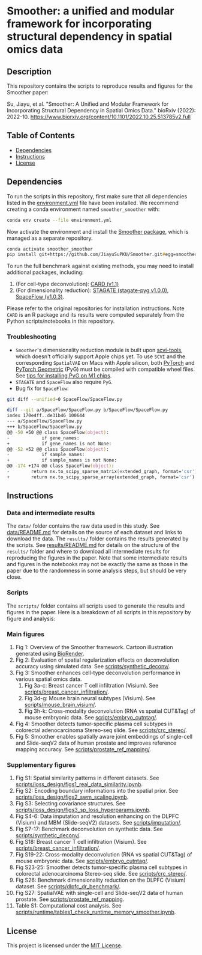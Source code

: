 # Smoother: a unified and modular framework for incorporating structural dependency in spatial omics data

## Description

This repository contains the scripts to reproduce results and figures for the Smoother paper:

Su, Jiayu, et al. "Smoother: A Unified and Modular Framework for Incorporating Structural Dependency in Spatial Omics Data." bioRxiv (2022): 2022-10.
https://www.biorxiv.org/content/10.1101/2022.10.25.513785v2.full

## Table of Contents

- [Dependencies](#dependencies)
- [Instructions](#instructions)
- [License](#license)

## Dependencies
To run the scripts in this repository, first make sure that all dependencies listed in the [environment.yml](environment.yml) file have been installed. 
We recommend creating a conda environment named `smoother_smoother` with:
```zsh
conda env create --file environment.yml
```
Now activate the environment and install the [Smoother package](https://github.com/JiayuSuPKU/Smoother), which is managed as a separate repository.
```zsh
conda activate smoother_smoother
pip install git+https://github.com/JiayuSuPKU/Smoother.git#egg=smoother
```

To run the full benchmark against existing methods, you may need to install additional packages, including:
1. (For cell-type deconvolution): [CARD (v1.1)](https://github.com/YMa-lab/CARD)
2. (For dimensionality reduction): [STAGATE (stagate-pyg v1.0.0)](https://github.com/QIFEIDKN/STAGATE_pyG), [SpaceFlow (v1.0.3)](https://github.com/hongleir/SpaceFlow). 

Please refer to the original repositories for installation instructions. Note `CARD` is an R package and its results were computed separately from the Python scripts/notebooks in this repository. 

### Troubleshooting
- `Smoother`'s dimensionality reduction module is built upon [scvi-tools](https://docs.scvi-tools.org/en/stable/index.html), which doesn't officially support Apple chips yet. To use `SCVI` and the corresponding `SpatialVAE` on Macs with Apple silicon, both [PyTorch](https://pytorch.org/) and [PyTorch Geometric](https://pytorch-geometric.readthedocs.io/en/latest/) (PyG) must be compiled with compatible wheel files. See [tips for installing PyG on M1 chips](https://github.com/rusty1s/pytorch_scatter/issues/241#issuecomment-1086887332). 
- `STAGATE` and `SpaceFlow` also require `PyG`. 
- Bug fix for `SpaceFlow`:
```zsh
git diff --unified=0 SpaceFlow/SpaceFlow.py

diff --git a/SpaceFlow/SpaceFlow.py b/SpaceFlow/SpaceFlow.py
index 170e4ff..de31b46 100644
--- a/SpaceFlow/SpaceFlow.py
+++ b/SpaceFlow/SpaceFlow.py
@@ -50 +50 @@ class SpaceFlow(object):
-            if gene_names:
+            if gene_names is not None:
@@ -52 +52 @@ class SpaceFlow(object):
-            if sample_names:
+            if sample_names is not None:
@@ -174 +174 @@ class SpaceFlow(object):
-        return nx.to_scipy_sparse_matrix(extended_graph, format='csr')
+        return nx.to_scipy_sparse_array(extended_graph, format='csr')
```

## Instructions

### Data and intermediate results
The `data/` folder contains the raw data used in this study. See [data/README.md](data/README.md) for details on the source of each dataset and links to download the data. 
The `results/` folder contains the results generated by the scripts. See [results/README.md](results/README.md) for details on the structure of the `results/` folder and where to download all intermediate results for reproducing the figures in the paper. Note that some intermediate results and figures in the notebooks may not be exactly the same as those in the paper due to the randomness in some analysis steps, but should be very close.

### Scripts
The `scripts/` folder contains all scripts used to generate the results and figures in the paper.
Here is a breakdown of all scripts in this repository by figure and analysis:

### Main figures
1. Fig 1: Overview of the Smoother framework. Cartoon illustration generated using [BioRender](https://app.biorender.com/user/signin).
2. Fig 2: Evaluation of spatial regularization effects on deconvolution accuracy using simulated data. See [scripts/synthetic_deconv/](scripts/synthetic_deconv/).
3. Fig 3: Smoother enhances cell-type deconvolution performance in various spatial omics data.
    1. Fig 3a-c: Breast cancer T cell infiltration (Visium). See [scripts/breast_cancer_infiltration/](scripts/breast_cancer_infiltration/).
    2. Fig 3d-g: Mouse brain neural subtypes (Visium). See [scripts/mouse_brain_visium/](scripts/mouse_brain_visium/).
    3. Fig 3h-k: Cross-modality deconvolution (RNA vs spatial CUT&Tag) of mouse embryonic data. See [scripts/embryo_cutntag/](scripts/embryo_cutntag/).
4. Fig 4: Smoother detects tumor-specific plasma cell subtypes in colorectal adenocarcinoma Stereo-seq slide. See [scripts/crc_stereo/](scripts/crc_stereo/).
5. Fig 5: Smoother enables spatially aware joint embeddings of single-cell and Slide-seqV2 data of human prostate and improves reference mapping accuracy. See [scripts/prostate_ref_mapping/](scripts/prostate_ref_mapping/).

### Supplementary figures
1. Fig S1: Spatial similarity patterns in different datasets. See [scripts/loss_design/figs1_real_data_similarity.ipynb](scripts/loss_design/figs1_real_data_similarity.ipynb).
2. Fig S2: Encoding boundary informations into the spatial prior. See [scripts/loss_design/figs2_swm_scaling.ipynb](scripts/loss_design/figs2_swm_scaling.ipynb).
3. Fig S3: Selecting covariance structures. See [scripts/loss_design/figs3_sp_loss_hyperparams.ipynb](scripts/loss_design/figs3_sp_loss_hyperparams.ipynb).
4. Fig S4-6: Data imputation and resolution enhancing on the DLPFC (Visium) and MBM (Slide-seqV2) datasets. See [scripts/imputation/](scripts/imputation/).
5. Fig S7-17: Benchmark deconvolution on synthetic data. See [scripts/synthetic_deconv/](scripts/synthetic_deconv/).
6. Fig S18: Breast cancer T cell infiltration (Visium). See [scripts/breast_cancer_infiltration/](scripts/breast_cancer_infiltration/).
7. Fig S19-22: Cross-modality deconvolution (RNA vs spatial CUT&Tag) of mouse embryonic data. See [scripts/embryo_cutntag/](scripts/embryo_cutntag/).
8. Fig S23-25: Smoother detects tumor-specific plasma cell subtypes in colorectal adenocarcinoma Stereo-seq slide. See [scripts/crc_stereo/](scripts/crc_stereo/).
9. Fig S26: Benchmark dimensionality reduction on the DLPFC (Visium) dataset. See [scripts/dlpfc_dr_benchmark/](scripts/dlpfc_dr_benchmark/).
10. Fig S27: SpatialVAE with single-cell and Slide-seqV2 data of human prostate. See [scripts/prostate_ref_mapping](scripts/prostate_ref_mapping).
11. Table S1: Computational cost analysis. See [scripts/runtime/tables1_check_runtime_memory_smoother.ipynb](scripts/runtime/tables1_check_runtime_memory_smoother.ipynb).


## License

This project is licensed under the [MIT License](LICENSE).
